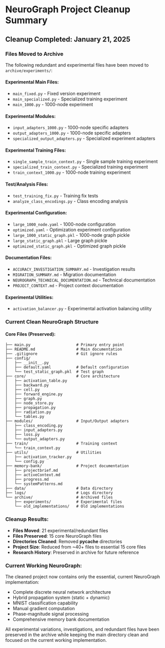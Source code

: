 # NeuroGraph Project Cleanup Summary

## Cleanup Completed: January 21, 2025

### Files Moved to Archive
The following redundant and experimental files have been moved to `archive/experiments/`:

#### Experimental Main Files:
- `main_fixed.py` - Fixed version experiment
- `main_specialized.py` - Specialized training experiment  
- `main_1000.py` - 1000-node experiment

#### Experimental Modules:
- `input_adapters_1000.py` - 1000-node specific adapters
- `output_adapters_1000.py` - 1000-node specific adapters
- `specialized_output_adapters.py` - Specialized experiment adapters

#### Experimental Training Files:
- `single_sample_train_context.py` - Single sample training experiment
- `specialized_train_context.py` - Specialized training experiment
- `train_context_1000.py` - 1000-node training experiment

#### Test/Analysis Files:
- `test_training_fix.py` - Training fix tests
- `analyze_class_encodings.py` - Class encoding analysis

#### Experimental Configuration:
- `large_1000_node.yaml` - 1000-node configuration
- `optimized.yaml` - Optimization experiment configuration
- `large_1000_static_graph.pkl` - 1000-node graph pickle
- `large_static_graph.pkl` - Large graph pickle
- `optimized_static_graph.pkl` - Optimized graph pickle

#### Documentation Files:
- `ACCURACY_INVESTIGATION_SUMMARY.md` - Investigation results
- `MIGRATION_SUMMARY.md` - Migration documentation
- `NEUROGRAPH_TECHNICAL_DOCUMENTATION.md` - Technical documentation
- `PROJECT_CONTEXT.md` - Project context documentation

#### Experimental Utilities:
- `activation_balancer.py` - Experimental activation balancing utility

### Current Clean NeuroGraph Structure

#### Core Files (Preserved):
```
├── main.py                    # Primary entry point
├── README.md                  # Main documentation
├── .gitignore                 # Git ignore rules
├── config/
│   ├── __init__.py
│   ├── default.yaml           # Default configuration
│   └── test_static_graph.pkl  # Test graph
├── core/                      # Core architecture
│   ├── activation_table.py
│   ├── backward.py
│   ├── cell.py
│   ├── forward_engine.py
│   ├── graph.py
│   ├── node_store.py
│   ├── propagation.py
│   ├── radiation.py
│   └── tables.py
├── modules/                   # Input/Output adapters
│   ├── class_encoding.py
│   ├── input_adapters.py
│   ├── loss.py
│   └── output_adapters.py
├── train/                     # Training context
│   └── train_context.py
├── utils/                     # Utilities
│   ├── activation_tracker.py
│   └── config.py
├── memory-bank/               # Project documentation
│   ├── projectbrief.md
│   ├── activeContext.md
│   ├── progress.md
│   └── systemPatterns.md
├── data/                      # Data directory
├── logs/                      # Logs directory
└── archive/                   # Archived files
    ├── experiments/           # Experimental files
    └── old_implementations/   # Old implementations
```

### Cleanup Results:
- **Files Moved**: 21 experimental/redundant files
- **Files Preserved**: 15 core NeuroGraph files
- **Directories Cleaned**: Removed __pycache__ directories
- **Project Size**: Reduced from ~40+ files to essential 15 core files
- **Research History**: Preserved in archive for future reference

### Current Working NeuroGraph:
The cleaned project now contains only the essential, current NeuroGraph implementation:
- Complete discrete neural network architecture
- Hybrid propagation system (static + dynamic)
- MNIST classification capability
- Manual gradient computation
- Phase-magnitude signal processing
- Comprehensive memory bank documentation

All experimental variations, investigations, and redundant files have been preserved in the archive while keeping the main directory clean and focused on the current working implementation.

